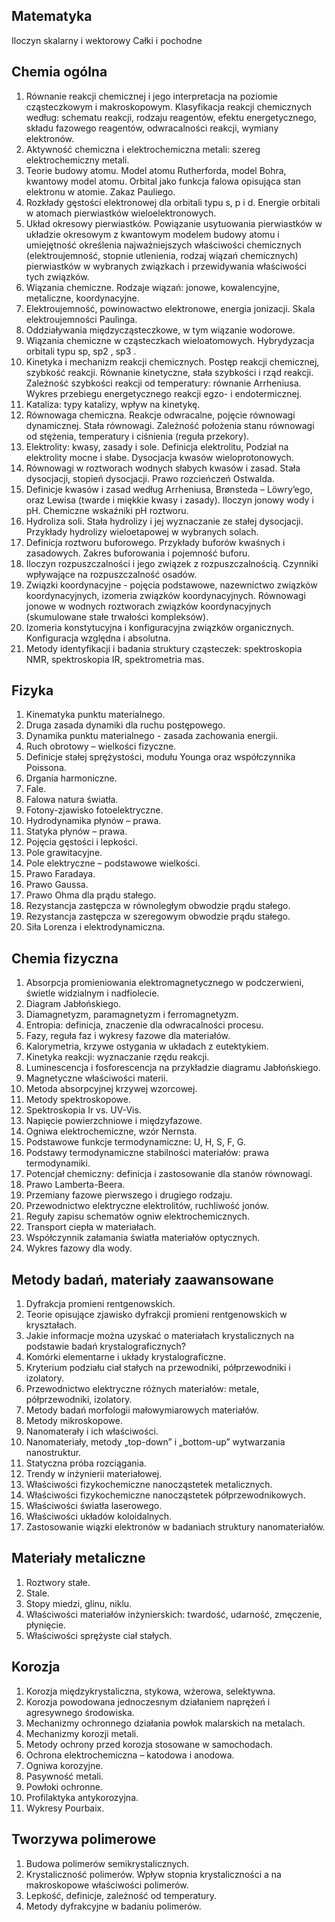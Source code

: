 ## Matematyka

Iloczyn skalarny i wektorowy
Całki i pochodne

## Chemia ogólna

1. Równanie reakcji chemicznej i jego interpretacja na poziomie cząsteczkowym i makroskopowym. Klasyfikacja reakcji chemicznych według: schematu reakcji, rodzaju reagentów, efektu energetycznego, składu fazowego reagentów, odwracalności reakcji, wymiany elektronów. 
2. Aktywność chemiczna i elektrochemiczna metali: szereg elektrochemiczny metali. 
3. Teorie budowy atomu. Model atomu Rutherforda, model Bohra, kwantowy model atomu. Orbital jako funkcja falowa opisująca stan elektronu w atomie. Zakaz Pauliego. 
4. Rozkłady gęstości elektronowej dla orbitali typu s, p i d. Energie orbitali w atomach pierwiastków wieloelektronowych. 
5. Układ okresowy pierwiastków. Powiązanie usytuowania pierwiastków w układzie okresowym z kwantowym modelem budowy atomu i umiejętność określenia najważniejszych właściwości chemicznych (elektroujemność, stopnie utlenienia, rodzaj wiązań chemicznych) pierwiastków w wybranych związkach i przewidywania właściwości tych związków. 
6. Wiązania chemiczne. Rodzaje wiązań: jonowe, kowalencyjne, metaliczne, koordynacyjne. 
7. Elektroujemność, powinowactwo elektronowe, energia jonizacji. Skala elektroujemności Paulinga. 
8. Oddziaływania międzycząsteczkowe, w tym wiązanie wodorowe. 
9. Wiązania chemiczne w cząsteczkach wieloatomowych. Hybrydyzacja orbitali typu sp, sp2 , sp3 . 
10. Kinetyka i mechanizm reakcji chemicznych. Postęp reakcji chemicznej, szybkość reakcji. Równanie kinetyczne, stała szybkości i rząd reakcji. Zależność szybkości reakcji od temperatury: równanie Arrheniusa. Wykres przebiegu energetycznego reakcji egzo- i endotermicznej.
11. Kataliza: typy katalizy, wpływ na kinetykę.
12. Równowaga chemiczna. Reakcje odwracalne, pojęcie równowagi dynamicznej. Stała równowagi. Zależność położenia stanu równowagi od stężenia, temperatury i ciśnienia (reguła przekory). 
13. Elektrolity: kwasy, zasady i sole. Definicja elektrolitu, Podział na elektrolity mocne i słabe. Dysocjacja kwasów wieloprotonowych. 
14. Równowagi w roztworach wodnych słabych kwasów i zasad. Stała dysocjacji, stopień dysocjacji. Prawo rozcieńczeń Ostwalda. 
15. Definicje kwasów i zasad według Arrheniusa, Brønsteda – Löwry’ego, oraz Lewisa (twarde i miękkie kwasy i zasady). Iloczyn jonowy wody i pH. Chemiczne wskaźniki pH roztworu. 
16. Hydroliza soli. Stała hydrolizy i jej wyznaczanie ze stałej dysocjacji. Przykłady hydrolizy wieloetapowej w wybranych solach. 
17. Definicja roztworu buforowego. Przykłady buforów kwaśnych i zasadowych. Zakres buforowania i pojemność buforu. 
18. Iloczyn rozpuszczalności i jego związek z rozpuszczalnością. Czynniki wpływające na rozpuszczalność osadów. 
19. Związki koordynacyjne - pojęcia podstawowe, nazewnictwo związków koordynacyjnych, izomeria związków koordynacyjnych. Równowagi jonowe w wodnych roztworach związków koordynacyjnych (skumulowane stałe trwałości kompleksów). 
20. Izomeria konstytucyjna i konfiguracyjna związków organicznych. Konfiguracja względna i absolutna. 
21. Metody identyfikacji i badania struktury cząsteczek: spektroskopia NMR, spektroskopia IR, spektrometria mas.

## Fizyka

1. Kinematyka punktu materialnego.
2. Druga zasada dynamiki dla ruchu postępowego.
3. Dynamika punktu materialnego - zasada zachowania energii.
4. Ruch obrotowy – wielkości fizyczne.
5. Definicje stałej sprężystości, modułu Younga oraz współczynnika Poissona.
6. Drgania harmoniczne.
7. Fale.
8. Falowa natura światła.
9. Fotony-zjawisko fotoelektryczne.
10. Hydrodynamika płynów – prawa.
11. Statyka płynów – prawa.
12. Pojęcia gęstości i lepkości.
13. Pole grawitacyjne.
14. Pole elektryczne – podstawowe wielkości.
15. Prawo Faradaya.
16. Prawo Gaussa.
17. Prawo Ohma dla prądu stałego.
18. Rezystancja zastępcza w równoległym obwodzie prądu stałego.
19. Rezystancja zastępcza w szeregowym obwodzie prądu stałego.
20. Siła Lorenza i elektrodynamiczna.
## Chemia fizyczna

1. Absorpcja promieniowania elektromagnetycznego w podczerwieni, świetle widzialnym i nadfiolecie.
2. Diagram Jabłońskiego.
3. Diamagnetyzm, paramagnetyzm i ferromagnetyzm.
4. Entropia: definicja, znaczenie dla odwracalności procesu. 
5. Fazy, reguła faz i wykresy fazowe dla materiałów.
6. Kalorymetria, krzywe ostygania w układach z eutektykiem.
7. Kinetyka reakcji: wyznaczanie rzędu reakcji.
8. Luminescencja i fosforescencja na przykładzie diagramu Jabłońskiego.
9. Magnetyczne właściwości materii.
10. Metoda absorpcyjnej krzywej wzorcowej.
11. Metody spektroskopowe.
12. Spektroskopia Ir vs. UV-Vis.
13. Napięcie powierzchniowe i międzyfazowe.
14. Ogniwa elektrochemiczne, wzór Nernsta.
15. Podstawowe funkcje termodynamiczne: U, H, S, F, G.
16. Podstawy termodynamiczne stabilności materiałów: prawa termodynamiki.
17. Potencjał chemiczny: definicja i zastosowanie dla stanów równowagi.
18. Prawo Lamberta-Beera.
19. Przemiany fazowe pierwszego i drugiego rodzaju.
20. Przewodnictwo elektryczne elektrolitów, ruchliwość jonów.
21. Reguły zapisu schematów ogniw elektrochemicznych.
22. Transport ciepła w materiałach.
23. Współczynnik załamania światła materiałów optycznych.
24. Wykres fazowy dla wody.

## Metody badań, materiały zaawansowane

1. Dyfrakcja promieni rentgenowskich.
2. Teorie opisujące zjawisko dyfrakcji promieni rentgenowskich w kryształach.
3. Jakie informacje można uzyskać o materiałach krystalicznych na podstawie badań krystalograficznych?
4. Komórki elementarne i układy krystalograficzne.
5. Kryterium podziału ciał stałych na przewodniki, półprzewodniki i izolatory.
6. Przewodnictwo elektryczne różnych materiałów: metale, półprzewodniki, izolatory.
7. Metody badań morfologii małowymiarowych materiałów.
8. Metody mikroskopowe.
9. Nanomaterały i ich właściwości.
10. Nanomateriały, metody „top-down” i „bottom-up” wytwarzania nanostruktur.
11. Statyczna próba rozciągania.
12. Trendy w inżynierii materiałowej.
13. Właściwości fizykochemiczne nanocząstetek metalicznych.
14. Właściwości fizykochemiczne nanocząstetek półprzewodnikowych.
15. Właściwości światła laserowego.
16. Właściwości układów koloidalnych.
17. Zastosowanie wiązki elektronów w badaniach struktury nanomateriałów.

## Materiały metaliczne

1. Roztwory stałe.
2. Stale.
3. Stopy miedzi, glinu, niklu.
4. Właściwości materiałów inżynierskich: twardość, udarność, zmęczenie, płynięcie.
5. Właściwości sprężyste ciał stałych.

## Korozja

1. Korozja międzykrystaliczna, stykowa, wżerowa, selektywna.
2. Korozja powodowana jednoczesnym działaniem naprężeń i agresywnego środowiska.
3. Mechanizmy ochronnego działania powłok malarskich na metalach.
4. Mechanizmy korozji metali.
5. Metody ochrony przed korozja stosowane w samochodach.
6. Ochrona elektrochemiczna – katodowa i anodowa.
7. Ogniwa korozyjne.
8. Pasywność metali.
9. Powłoki ochronne.
10. Profilaktyka antykorozyjna.
11. Wykresy Pourbaix.

## Tworzywa polimerowe

1. Budowa polimerów semikrystalicznych.
2. Krystaliczność polimerów. Wpływ stopnia krystaliczności a na makroskopowe właściwości polimerów.
3. Lepkość, definicje, zależność od temperatury.
4. Metody dyfrakcyjne w badaniu polimerów.

